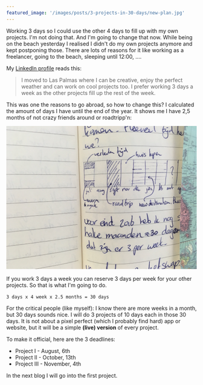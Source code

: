 ```yaml
---
featured_image: '/images/posts/3-projects-in-30-days/new-plan.jpg'
---
```


Working 3 days so I could use the other 4 days to fill up with my own projects. I'm not doing that. And I'm going to change that now. While being on the beach yesterday I realised I didn't do my own projects anymore and kept postponing those. There are lots of reasons for it like working as a freelancer, going to the beach, sleeping until 12:00, ….

My [LinkedIn profile](https://linkedin.com/in/adriaanvanrossum) reads this:

> I moved to Las Palmas where I can be creative, enjoy the perfect weather and can work on cool projects too. I prefer working 3 days a week as the other projects fill up the rest of the week.

This was one the reasons to go abroad, so how to change this? I calculated the amount of days I have until the end of the year. It shows me I have 2,5 months of not crazy friends around or roadtripp'n:

<div><img src="/images/posts/3-projects-in-30-days/new-plan.jpg"></div>

If you work 3 days a week you can reserve 3 days per week for your other projects. So that is what I'm going to do.

```
3 days x 4 week x 2.5 months = 30 days
```

For the critical people (like myself): I know there are more weeks in a month, but 30 days sounds nice. I will do 3 projects of 10 days each in those 30 days. It is not about a pixel perfect (which I probably find hard) app or website, but it will be a simple **(live) version** of every project.

To make it official, here are the 3 deadlines:

 - Project I - August, 6th
 - Project II - October, 13th
 - Project III - November, 4th
 
In the next blog I will go into the first project.
